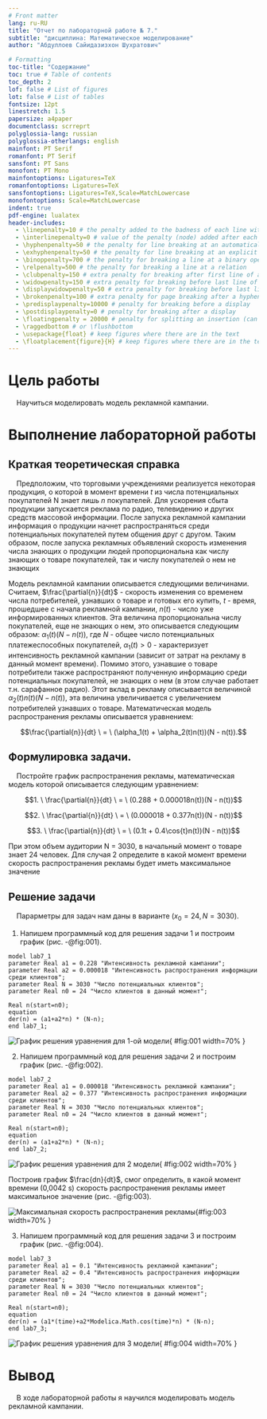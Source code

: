 ```yaml
---
# Front matter
lang: ru-RU
title: "Отчет по лабораторной работе № 7."
subtitle: "дисциплина: Математическое моделирование"
author: "Абдуллоев Сайидазизхон Шухратович"

# Formatting
toc-title: "Содержание"
toc: true # Table of contents
toc_depth: 2
lof: false # List of figures
lot: false # List of tables
fontsize: 12pt
linestretch: 1.5
papersize: a4paper
documentclass: scrreprt
polyglossia-lang: russian
polyglossia-otherlangs: english
mainfont: PT Serif
romanfont: PT Serif
sansfont: PT Sans
monofont: PT Mono
mainfontoptions: Ligatures=TeX
romanfontoptions: Ligatures=TeX
sansfontoptions: Ligatures=TeX,Scale=MatchLowercase
monofontoptions: Scale=MatchLowercase
indent: true
pdf-engine: lualatex
header-includes:
  - \linepenalty=10 # the penalty added to the badness of each line within a paragraph (no associated penalty node) Increasing the value makes tex try to have fewer lines in the paragraph.
  - \interlinepenalty=0 # value of the penalty (node) added after each line of a paragraph.
  - \hyphenpenalty=50 # the penalty for line breaking at an automatically inserted hyphen
  - \exhyphenpenalty=50 # the penalty for line breaking at an explicit hyphen
  - \binoppenalty=700 # the penalty for breaking a line at a binary operator
  - \relpenalty=500 # the penalty for breaking a line at a relation
  - \clubpenalty=150 # extra penalty for breaking after first line of a paragraph
  - \widowpenalty=150 # extra penalty for breaking before last line of a paragraph
  - \displaywidowpenalty=50 # extra penalty for breaking before last line before a display math
  - \brokenpenalty=100 # extra penalty for page breaking after a hyphenated line
  - \predisplaypenalty=10000 # penalty for breaking before a display
  - \postdisplaypenalty=0 # penalty for breaking after a display
  - \floatingpenalty = 20000 # penalty for splitting an insertion (can only be split footnote in standard LaTeX)
  - \raggedbottom # or \flushbottom
  - \usepackage{float} # keep figures where there are in the text
  - \floatplacement{figure}{H} # keep figures where there are in the text
---
```


# Цель работы

$\quad$Научиться моделировать модель рекламной кампании. 

# Выполнение лабораторной работы

## Краткая теоретическая справка

$\quad$Предположим, что торговыми учреждениями реализуется некоторая
продукция, о которой в момент времени $t$ из числа потенциальных покупателей N
знает лишь $n$ покупателей. Для ускорения сбыта продукции запускается реклама
по радио, телевидению и других средств массовой информации. После запуска
рекламной кампании информация о продукции начнет распространяться среди
потенциальных покупателей путем общения друг с другом. Таким образом, после
запуска рекламных объявлений скорость изменения числа знающих о продукции
людей пропорциональна как числу знающих о товаре покупателей, так и числу
покупателей о нем не знающих

Модель рекламной кампании описывается следующими величинами. Считаем, $\frac{\partial{n}}{dt}$ - скорость изменения со временем числа потребителей, узнавших о товаре и готовых его купить, $t$ - время, прошедшее с начала рекламной кампании, $n(t)$ - число уже информированных клиентов. Эта величина пропорциональна числу покупателей, еще не знающих о нем, это описывается следующим образом: $\alpha_1(t)(N-n(t))$, где $N$ - общее число потенциальных платежеспособных покупателей, $\alpha_1(t)>0$ - характеризует интенсивность
рекламной кампании (зависит от затрат на рекламу в данный момент времени).
Помимо этого, узнавшие о товаре потребители также распространяют полученную
информацию среди потенциальных покупателей, не знающих о нем (в этом случае
работает т.н. сарафанное радио). Этот вклад в рекламу описывается величиной $\alpha_2(t)n(t)(N-n(t))$,  эта величина увеличивается с увеличением потребителей
узнавших о товаре. Математическая модель распространения рекламы описывается
уравнением:

$$\frac{\partial{n}}{dt} \ = \ (\alpha_1(t) + \alpha_2(t)n(t))(N - n(t)).$$


## Формулировка задачи.

$\quad$Постройте график распространения рекламы, математическая модель которой описывается
следующим уравнением:

$$1. \ \frac{\partial{n}}{dt} \ = \ (0.288 + 0.000018n(t))(N - n(t))$$

$$2. \ \frac{\partial{n}}{dt} \ = \ (0.000018 +  0.377n(t))(N - n(t))$$

$$3. \ \frac{\partial{n}}{dt} \ = \ (0.1t + 0.4\cos{t}n(t))(N - n(t))$$

При этом объем аудитории N = 3030, в начальный момент о товаре знает 24 человек. Для случая 2 определите в какой момент времени скорость распространения рекламы будет иметь максимальное значение

## Решение задачи

$\quad$Парарметры для задач нам даны в варианте ($x_0 = 24, N = 3030$).

1. Напишем программный код для решения задачи 1 и построим график (рис. -@fig:001).

  ```Modelica
model lab7_1
parameter Real a1 = 0.228 "Интенсивность рекламной кампании";
parameter Real a2 = 0.000018 "Интенсивность распространения информации среди клиентов";
parameter Real N = 3030 "Число потенциальных клиентов";
parameter Real n0 = 24 "Число клиентов в данный момент";

Real n(start=n0);
equation
der(n) = (a1+a2*n) * (N-n);
end lab7_1;
  ```

  ![График решения уравнения для 1-ой модели](image/1.jpg){ #fig:001 width=70% }

2. Напишем программный код для решения задачи 2 и построим график (рис. -@fig:002).

  ```Modelica
model lab7_2
parameter Real a1 = 0.000018 "Интенсивность рекламной кампании";
parameter Real a2 = 0.377 "Интенсивность распространения информации среди клиентов";
parameter Real N = 3030 "Число потенциальных клиентов";
parameter Real n0 = 24 "Число клиентов в данный момент";

Real n(start=n0);
equation
der(n) = (a1+a2*n) * (N-n);
end lab7_2;
  ```

   ![График решения уравнения для 2 модели](image/2_1.jpg){ #fig:002 width=70% }

Построив график $\frac{dn}{dt}$, смог определить, в какой момент времени (0,0042 s) скорость распространения рекламы имеет максимальное значение  (рис. -@fig:003).

![Максимальная скорость распространения рекламы](image/2_2.jpg){#fig:003 width=70% }

3. Напишем программный код для решения задачи 3 и построим график (рис. -@fig:004).

  ```Modelica
model lab7_3
parameter Real a1 = 0.1 "Интенсивность рекламной кампании";
parameter Real a2 = 0.4 "Интенсивность распространения информации среди клиентов";
parameter Real N = 3030 "Число потенциальных клиентов";
parameter Real n0 = 24 "Число клиентов в данный момент";

Real n(start=n0);
equation
der(n) = (a1*(time)+a2*Modelica.Math.cos(time)*n) * (N-n);
end lab7_3;
  ```

  ![График решения уравнения для 3 модели](image/3.jpg){ #fig:004 width=70% }


# Вывод

$\quad$В ходе лабораторной работы я научился моделировать модель рекламной кампании.